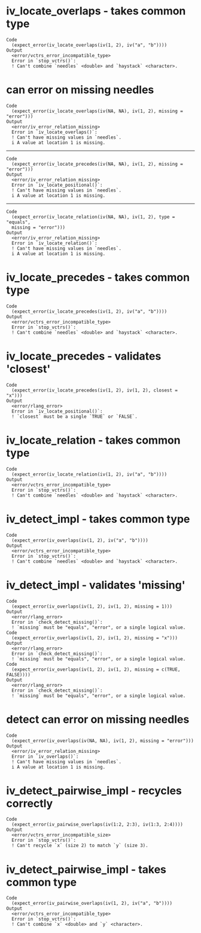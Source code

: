 # iv_locate_overlaps - takes common type

    Code
      (expect_error(iv_locate_overlaps(iv(1, 2), iv("a", "b"))))
    Output
      <error/vctrs_error_incompatible_type>
      Error in `stop_vctrs()`:
      ! Can't combine `needles` <double> and `haystack` <character>.

# can error on missing needles

    Code
      (expect_error(iv_locate_overlaps(iv(NA, NA), iv(1, 2), missing = "error")))
    Output
      <error/iv_error_relation_missing>
      Error in `iv_locate_overlaps()`:
      ! Can't have missing values in `needles`.
      i A value at location 1 is missing.

---

    Code
      (expect_error(iv_locate_precedes(iv(NA, NA), iv(1, 2), missing = "error")))
    Output
      <error/iv_error_relation_missing>
      Error in `iv_locate_positional()`:
      ! Can't have missing values in `needles`.
      i A value at location 1 is missing.

---

    Code
      (expect_error(iv_locate_relation(iv(NA, NA), iv(1, 2), type = "equals",
      missing = "error")))
    Output
      <error/iv_error_relation_missing>
      Error in `iv_locate_relation()`:
      ! Can't have missing values in `needles`.
      i A value at location 1 is missing.

# iv_locate_precedes - takes common type

    Code
      (expect_error(iv_locate_precedes(iv(1, 2), iv("a", "b"))))
    Output
      <error/vctrs_error_incompatible_type>
      Error in `stop_vctrs()`:
      ! Can't combine `needles` <double> and `haystack` <character>.

# iv_locate_precedes - validates 'closest'

    Code
      (expect_error(iv_locate_precedes(iv(1, 2), iv(1, 2), closest = "x")))
    Output
      <error/rlang_error>
      Error in `iv_locate_positional()`:
      ! `closest` must be a single `TRUE` or `FALSE`.

# iv_locate_relation - takes common type

    Code
      (expect_error(iv_locate_relation(iv(1, 2), iv("a", "b"))))
    Output
      <error/vctrs_error_incompatible_type>
      Error in `stop_vctrs()`:
      ! Can't combine `needles` <double> and `haystack` <character>.

# iv_detect_impl - takes common type

    Code
      (expect_error(iv_overlaps(iv(1, 2), iv("a", "b"))))
    Output
      <error/vctrs_error_incompatible_type>
      Error in `stop_vctrs()`:
      ! Can't combine `needles` <double> and `haystack` <character>.

# iv_detect_impl - validates 'missing'

    Code
      (expect_error(iv_overlaps(iv(1, 2), iv(1, 2), missing = 1)))
    Output
      <error/rlang_error>
      Error in `check_detect_missing()`:
      ! `missing` must be "equals", "error", or a single logical value.
    Code
      (expect_error(iv_overlaps(iv(1, 2), iv(1, 2), missing = "x")))
    Output
      <error/rlang_error>
      Error in `check_detect_missing()`:
      ! `missing` must be "equals", "error", or a single logical value.
    Code
      (expect_error(iv_overlaps(iv(1, 2), iv(1, 2), missing = c(TRUE, FALSE))))
    Output
      <error/rlang_error>
      Error in `check_detect_missing()`:
      ! `missing` must be "equals", "error", or a single logical value.

# detect can error on missing needles

    Code
      (expect_error(iv_overlaps(iv(NA, NA), iv(1, 2), missing = "error")))
    Output
      <error/iv_error_relation_missing>
      Error in `iv_overlaps()`:
      ! Can't have missing values in `needles`.
      i A value at location 1 is missing.

# iv_detect_pairwise_impl - recycles correctly

    Code
      (expect_error(iv_pairwise_overlaps(iv(1:2, 2:3), iv(1:3, 2:4))))
    Output
      <error/vctrs_error_incompatible_size>
      Error in `stop_vctrs()`:
      ! Can't recycle `x` (size 2) to match `y` (size 3).

# iv_detect_pairwise_impl - takes common type

    Code
      (expect_error(iv_pairwise_overlaps(iv(1, 2), iv("a", "b"))))
    Output
      <error/vctrs_error_incompatible_type>
      Error in `stop_vctrs()`:
      ! Can't combine `x` <double> and `y` <character>.


